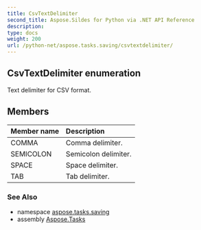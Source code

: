 ```yaml
---
title: CsvTextDelimiter
second_title: Aspose.Sildes for Python via .NET API Reference
description: 
type: docs
weight: 200
url: /python-net/aspose.tasks.saving/csvtextdelimiter/
---
```


## CsvTextDelimiter enumeration

Text delimiter for CSV format.

## Members
| Member name | Description |
| :- | :- |
|COMMA|Comma delimiter.|
|SEMICOLON|Semicolon delimiter.|
|SPACE|Space delimiter.|
|TAB|Tab delimiter.|

### See Also

* namespace [aspose.tasks.saving](/tasks/python-net/aspose.tasks.saving/)
* assembly [Aspose.Tasks](/tasks/python-net/)

